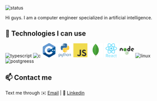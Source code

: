 

<!--https://user-images.githubusercontent.com/5713670/87202985-820dcb80-c2b6-11ea-9f56-7ec461c497c3.gif-->


![status](https://img.shields.io/badge/status-up-brightgreen)

Hi guys. I am a computer engineer specialized in artificial intelligence.

## 🚀 Technologies I can use
<p align="left">
<img src="https://www.svgrepo.com/show/354478/typescript-icon.svg" alt="typescript" width="45" height="45" />
<img src="https://upload.wikimedia.org/wikipedia/commons/1/18/C_Programming_Language.svg" alt="c" width="45" height="45"/>
<img src="https://github.com/devicons/devicon/blob/master/icons/cplusplus/cplusplus-original.svg" alt="cpp" width="45" height="45"/>
<img src="https://raw.githubusercontent.com/devicons/devicon/master/icons/python/python-original-wordmark.svg" alt="python" width="45" height="45" />
<img src="https://raw.githubusercontent.com/devicons/devicon/master/icons/javascript/javascript-original.svg" alt="javascript" width="45" height="45" />
<img src="https://raw.githubusercontent.com/devicons/devicon/master/icons/mongodb/mongodb-original.svg" alt="mongodb" width="45" height="45" />
<img src="https://raw.githubusercontent.com/devicons/devicon/master/icons/react/react-original-wordmark.svg" alt="react" width="45" height="45" />
<img src="https://raw.githubusercontent.com/devicons/devicon/master/icons/nodejs/nodejs-original-wordmark.svg" alt="nodejs" width="45" height="45" />
<img src="https://cdn.jsdelivr.net/gh/devicons/devicon/icons/linux/linux-original.svg" alt="linux" width="45" height="45"/>            
<img src="https://www.svgrepo.com/show/354200/postgresql.svg" alt="postgreess" width="45" height="45" />


<!--
## 💡 Projects

- [**Unigow**](https://unigow.com/): Platform that connects students, 14000 signed up users, 50k revenue in 3 years. CEO and CTO during these 3 years 
- [**Birthday Manager**](https://www.birthdaymg.com/): Google app scripts script that automate birthdays usign google sheets and calendar
- [**RAE Scrapper**](https://github.com/Alex44lel/RAE-Scraper): Scrappy scraper that obtaings all words and definitions from a Spanish famous public dictionary
-->

## 📫 Contact me

Text me through ✉️ [Email](mailto:alejandroch2011@gmail.com) | 💬 [Linkedin](https://www.linkedin.com/in/alexch04) 
